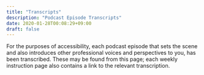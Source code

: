 ```yaml
---
title: "Transcripts"
description: "Podcast Episode Transcripts"
date: 2020-01-28T00:08:29+09:00
draft: false
---
```


For the purposes of accessibility, each podcast episode that sets the scene and also introduces other professional voices and perspectives to you, has been transcribed. These may be found from this page; each weekly instruction page also contains a link to the relevant transcription.
